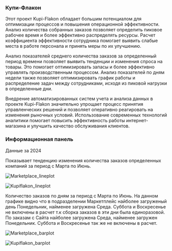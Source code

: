 <h3>Купи-Флакон</h3>

Этот проект Kupi-Flakon обладает большим потенциалом для оптимизации процессов и повышения операционной эффективности. Анализ количества собранных заказов позволяет определить пиковое рабочее время и более эффективно распределять ресурсы. Расчет коэффициента эффективности сотрудника помогает выявить слабые места в работе персонала и принять меры по их улучшению.

Анализ показателей среднего количества заказов за определенный период времени позволяет выявить тенденции и изменения спроса на товары. Это помогает оптимизировать запасы и более эффективно управлять производственным процессом. Анализ показателей по дням недели также позволяет оптимизировать график работы и распределение задач между сотрудниками, исходя из пиковой нагрузки в определенные дни.

Внедрение автоматизированных систем учета и анализа данных в проекте Kupi-Flakon значительно упрощает процесс принятия управленческих решений и позволяет оперативно реагировать на изменения рыночных условий. Использование современных технологий аналитики помогает повысить эффективность работы интернет-магазина и улучшить качество обслуживания клиентов.

<h3>Информационная панель</h3>

Данные за 2024

Показывает тенденцию изменения количества заказов определенных компаний за период с Марта по Июнь.

![Marketplace_lineplot](https://github.com/maxtyrsa/kupiflakon/blob/main/dashbord/Маркетплейс-12.06.2024,%2023_48_10.png?raw=true)

![Kupiflakon_lineplot](https://github.com/maxtyrsa/kupiflakon/blob/main/dashbord/Купи-Флакон-12.06.2024,%2023_48_49.png?raw=true)

Количество заказов по дням за период с Марта по Июнь. На данном графике видно что в подразделении Маркетплейс найболее загруженый день Понедельник, найменее загружена Среда. Суббота и Воскресенье не включены в расчет т.к сборка заказов в эти дни была единоразовой.
По заказам с Сайта найболее загружена Среда, найменее загружен Понедельник. Суббота и Воскресенье так же не включены в расчет.

![Marketplace_barplot](https://github.com/maxtyrsa/kupiflakon/blob/main/dashbord/День%20MP-12.06.2024,%2023_49_04.png?raw=true)

![Kupiflakon_barplot](https://github.com/maxtyrsa/kupiflakon/blob/main/dashbord/День%20Купи-Флакон-12.06.2024,%2023_49_18.png?raw=true)
